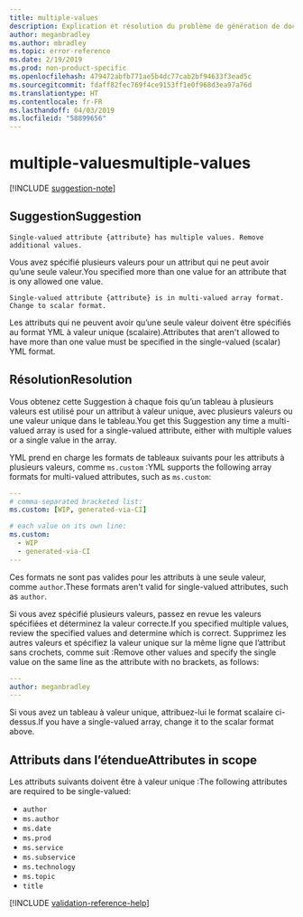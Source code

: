 ```yaml
---
title: multiple-values
description: Explication et résolution du problème de génération de documents multiple-values
author: meganbradley
ms.author: mbradley
ms.topic: error-reference
ms.date: 2/19/2019
ms.prod: non-product-specific
ms.openlocfilehash: 479472abfb771ae5b4dc77cab2bf94633f3ead5c
ms.sourcegitcommit: fdaff82fec769f4ce9153ff1e0f968d3ea97a76d
ms.translationtype: HT
ms.contentlocale: fr-FR
ms.lasthandoff: 04/03/2019
ms.locfileid: "58899656"
---
```

# <a name="multiple-values"></a><span data-ttu-id="793aa-103">multiple-values</span><span class="sxs-lookup"><span data-stu-id="793aa-103">multiple-values</span></span>

[!INCLUDE [suggestion-note](includes/suggestion-note.md)]

## <a name="suggestion"></a><span data-ttu-id="793aa-104">Suggestion</span><span class="sxs-lookup"><span data-stu-id="793aa-104">Suggestion</span></span>

`Single-valued attribute {attribute} has multiple values. Remove additional values.`

<span data-ttu-id="793aa-105">Vous avez spécifié plusieurs valeurs pour un attribut qui ne peut avoir qu’une seule valeur.</span><span class="sxs-lookup"><span data-stu-id="793aa-105">You specified more than one value for an attribute that is ony allowed one value.</span></span>

`Single-valued attribute {attribute} is in multi-valued array format. Change to scalar format.`

<span data-ttu-id="793aa-106">Les attributs qui ne peuvent avoir qu’une seule valeur doivent être spécifiés au format YML à valeur unique (scalaire).</span><span class="sxs-lookup"><span data-stu-id="793aa-106">Attributes that aren't allowed to have more than one value must be specified in the single-valued (scalar) YML format.</span></span>

## <a name="resolution"></a><span data-ttu-id="793aa-107">Résolution</span><span class="sxs-lookup"><span data-stu-id="793aa-107">Resolution</span></span>

<span data-ttu-id="793aa-108">Vous obtenez cette Suggestion à chaque fois qu’un tableau à plusieurs valeurs est utilisé pour un attribut à valeur unique, avec plusieurs valeurs ou une valeur unique dans le tableau.</span><span class="sxs-lookup"><span data-stu-id="793aa-108">You get this Suggestion any time a multi-valued array is used for a single-valued attribute, either with multiple values or a single value in the array.</span></span>

<span data-ttu-id="793aa-109">YML prend en charge les formats de tableaux suivants pour les attributs à plusieurs valeurs, comme `ms.custom` :</span><span class="sxs-lookup"><span data-stu-id="793aa-109">YML supports the following array formats for multi-valued attributes, such as `ms.custom`:</span></span>

```yml
---
# comma-separated bracketed list:
ms.custom: [WIP, generated-via-CI]

# each value on its own line:
ms.custom:
  - WIP
  - generated-via-CI
---
```

<span data-ttu-id="793aa-110">Ces formats ne sont pas valides pour les attributs à une seule valeur, comme `author`.</span><span class="sxs-lookup"><span data-stu-id="793aa-110">These formats aren't valid for single-valued attributes, such as `author`.</span></span>

<span data-ttu-id="793aa-111">Si vous avez spécifié plusieurs valeurs, passez en revue les valeurs spécifiées et déterminez la valeur correcte.</span><span class="sxs-lookup"><span data-stu-id="793aa-111">If you specified multiple values, review the specified values and determine which is correct.</span></span> <span data-ttu-id="793aa-112">Supprimez les autres valeurs et spécifiez la valeur unique sur la même ligne que l’attribut sans crochets, comme suit :</span><span class="sxs-lookup"><span data-stu-id="793aa-112">Remove other values and specify the single value on the same line as the attribute with no brackets, as follows:</span></span>

```yml
---
author: meganbradley
---
```

<span data-ttu-id="793aa-113">Si vous avez un tableau à valeur unique, attribuez-lui le format scalaire ci-dessus.</span><span class="sxs-lookup"><span data-stu-id="793aa-113">If you have a single-valued array, change it to the scalar format above.</span></span>

## <a name="attributes-in-scope"></a><span data-ttu-id="793aa-114">Attributs dans l’étendue</span><span class="sxs-lookup"><span data-stu-id="793aa-114">Attributes in scope</span></span>

<span data-ttu-id="793aa-115">Les attributs suivants doivent être à valeur unique :</span><span class="sxs-lookup"><span data-stu-id="793aa-115">The following attributes are required to be single-valued:</span></span>

- `author`
- `ms.author`
- `ms.date`
- `ms.prod`
- `ms.service`
- `ms.subservice`
- `ms.technology`
- `ms.topic`
- `title`

<!--make sure to add this file to your includes folder and verify the path-->
[!INCLUDE [validation-reference-help](includes/validation-reference-help.md)]
